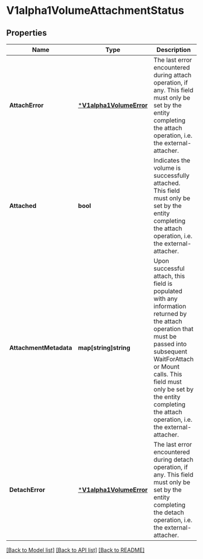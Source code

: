# V1alpha1VolumeAttachmentStatus

## Properties
Name | Type | Description | Notes
------------ | ------------- | ------------- | -------------
**AttachError** | [***V1alpha1VolumeError**](v1alpha1.VolumeError.md) | The last error encountered during attach operation, if any. This field must only be set by the entity completing the attach operation, i.e. the external-attacher. | [optional] [default to null]
**Attached** | **bool** | Indicates the volume is successfully attached. This field must only be set by the entity completing the attach operation, i.e. the external-attacher. | [default to null]
**AttachmentMetadata** | **map[string]string** | Upon successful attach, this field is populated with any information returned by the attach operation that must be passed into subsequent WaitForAttach or Mount calls. This field must only be set by the entity completing the attach operation, i.e. the external-attacher. | [optional] [default to null]
**DetachError** | [***V1alpha1VolumeError**](v1alpha1.VolumeError.md) | The last error encountered during detach operation, if any. This field must only be set by the entity completing the detach operation, i.e. the external-attacher. | [optional] [default to null]

[[Back to Model list]](../README.md#documentation-for-models) [[Back to API list]](../README.md#documentation-for-api-endpoints) [[Back to README]](../README.md)


